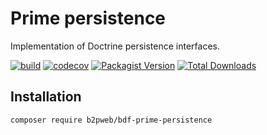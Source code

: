 # Prime persistence

Implementation of Doctrine persistence interfaces.

[![build](https://github.com/b2pweb/bdf-prime-persistence/actions/workflows/php.yml/badge.svg)](https://github.com/b2pweb/bdf-prime-persistence/actions/workflows/php.yml)
[![codecov](https://codecov.io/github/b2pweb/bdf-prime-persistence/branch/master/graph/badge.svg?token=VOFSPEWYKX)](https://app.codecov.io/github/b2pweb/bdf-prime-persistence)
[![Packagist Version](https://img.shields.io/packagist/v/b2pweb/bdf-prime-persistence.svg)](https://packagist.org/packages/b2pweb/bdf-prime-persistence)
[![Total Downloads](https://img.shields.io/packagist/dt/b2pweb/bdf-prime-persistence.svg)](https://packagist.org/packages/b2pweb/bdf-prime-persistence)

## Installation

```bash
composer require b2pweb/bdf-prime-persistence
```
